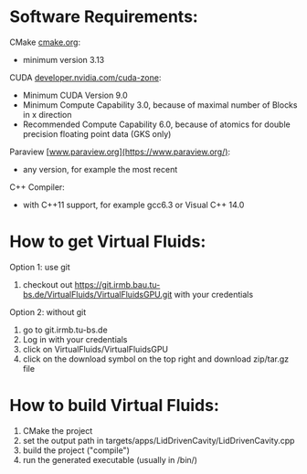 Software Requirements:
======================

CMake [cmake.org](https://cmake.org/):
* minimum version 3.13

CUDA [developer.nvidia.com/cuda-zone](https://developer.nvidia.com/cuda-zone):
* Minimum CUDA Version 9.0
* Minimum Compute Capability 3.0, because of maximal number of Blocks in x direction
* Recommended Compute Capability 6.0, because of atomics for double precision floating point data (GKS only)
    
Paraview [www.paraview.org](https://www.paraview.org/):
* any version, for example the most recent
    
C++ Compiler:
* with C++11 support, for example gcc6.3 or Visual C++ 14.0
    
How to get Virtual Fluids:
==========================

Option 1: use git
1. checkout out https://git.irmb.bau.tu-bs.de/VirtualFluids/VirtualFluidsGPU.git with your credentials

Option 2: without git
1. go to git.irmb.tu-bs.de
2. Log in with your credentials
3. click on VirtualFluids/VirtualFluidsGPU
4. click on the download symbol on the top right and download zip/tar.gz file

How to build Virtual Fluids:
============================

1. CMake the project
2. set the output path in targets/apps/LidDrivenCavity/LidDrivenCavity.cpp
3. build the project ("compile")
4. run the generated executable (usually in <build directory>/bin/)